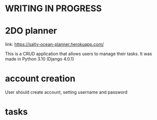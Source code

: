 
 # WRITING IN PROGRESS

# 2DO planner


link: https://salty-ocean-planner.herokuapp.com/

This is a CRUD application that allows users to manage their tasks.
It was made in Python 3.10 (Django 4.0.1)

# account creation

User should create account, setting username and password

# tasks

# 
